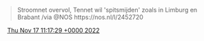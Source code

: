 > Stroomnet overvol, Tennet wil 'spitsmijden' zoals in Limburg en Brabant /via @NOS https://nos\.nl/l/2452720

<img src="../../media/tweet.ico" width="12" /> [Thu Nov 17 11:17:29 +0000 2022](https://twitter.com/DromerDenker/status/1593201654337531905)